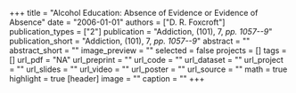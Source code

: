 +++
title = "Alcohol Education: Absence of Evidence or Evidence of Absence"
date = "2006-01-01"
authors = ["D. R. Foxcroft"]
publication_types = ["2"]
publication = "Addiction, (101), 7, _pp. 1057--9_"
publication_short = "Addiction, (101), 7, _pp. 1057--9_"
abstract = ""
abstract_short = ""
image_preview = ""
selected = false
projects = []
tags = []
url_pdf = "NA"
url_preprint = ""
url_code = ""
url_dataset = ""
url_project = ""
url_slides = ""
url_video = ""
url_poster = ""
url_source = ""
math = true
highlight = true
[header]
image = ""
caption = ""
+++
